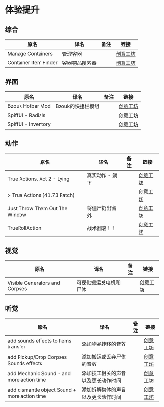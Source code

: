 # 体验提升

## 综合

| 原名                  | 译名           | 备注 | 链接                                                                          |
| --------------------- | -------------- | ---- | ----------------------------------------------------------------------------- |
| Manage Containers     | 管理容器       |      | [创意工坊](https://steamcommunity.com/sharedfiles/filedetails/?id=2650547917) |
| Container Item Finder | 容器物品搜索器 |      | [创意工坊](https://steamcommunity.com/sharedfiles/filedetails/?id=2846623627) |

## 界面

| 原名                | 译名              | 备注 | 链接                                                                          |
| ------------------- | ----------------- | ---- | ----------------------------------------------------------------------------- |
| Bzouk Hotbar Mod    | Bzouk的快捷栏模组 |      | [创意工坊](https://steamcommunity.com/sharedfiles/filedetails/?id=2434425002) |
| SpiffUI - Radials   |                   |      | [创意工坊](https://steamcommunity.com/sharedfiles/filedetails/?id=2802525922) |
| SpiffUI - Inventory |                   |      | [创意工坊](https://steamcommunity.com/sharedfiles/filedetails/?id=2799848602) |

## 动作

| 原名                           | 译名            | 备注 | 链接                                                                          |
| ------------------------------ | --------------- | ---- | ----------------------------------------------------------------------------- |
| True Actions. Act 2 - Lying    | 真实动作 - 躺下 |      | [创意工坊](https://steamcommunity.com/sharedfiles/filedetails/?id=2487022075) |
| > True Actions (41.73 Patch)   |                 |      | [创意工坊](https://steamcommunity.com/sharedfiles/filedetails/?id=2849866277) |
| Just Throw Them Out The Window | 将僵尸扔出窗外  |      | [创意工坊](https://steamcommunity.com/sharedfiles/filedetails/?id=2659216714) |
| TrueRollAction                 | 战术翻滚！！    |      | [创意工坊](https://steamcommunity.com/sharedfiles/filedetails/?id=2814226196) |

## 视觉

| 原名                           | 译名                   | 备注 | 链接                                                                          |
| ------------------------------ | ---------------------- | ---- | ----------------------------------------------------------------------------- |
| Visible Generators and Corpses | 可视化搬运发电机和尸体 |      | [创意工坊](https://steamcommunity.com/sharedfiles/filedetails/?id=2809719515) |

## 听觉

| 原名                                          | 译名                               | 备注 | 链接                                                                          |
| --------------------------------------------- | ---------------------------------- | ---- | ----------------------------------------------------------------------------- |
| add sounds effects to Items transfer          | 添加物品转移的音效                 |      | [创意工坊](https://steamcommunity.com/sharedfiles/filedetails/?id=2840177363) |
| add Pickup/Drop Corpses Sounds effects        | 添加搬运或丢弃尸体的音效           |      | [创意工坊](https://steamcommunity.com/sharedfiles/filedetails/?id=2811441212) |
| add Mechanic Sound - and more action time     | 添加技工相关的声音以及更长动作时间 |      | [创意工坊](https://steamcommunity.com/sharedfiles/filedetails/?id=2738293620) |
| add dismantle object Sound + more action time | 添加拆解物体的声音以及更长动作时间 |      | [创意工坊](https://steamcommunity.com/sharedfiles/filedetails/?id=2802234947) |
